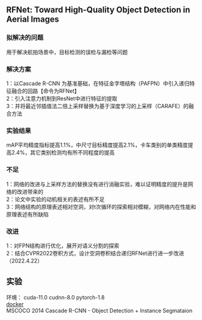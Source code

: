 

## RFNet: Toward High-Quality Object Detection in Aerial Images  
### 拟解决的问题
用于解决航拍场景中，目标检测的误检与漏检等问题  
### 解决方案
1：以Cascade R-CNN 为基准基础，在特征金字塔结构（PAFPN）中引入递归特征融合的回路【命令为RFNet】  
2：引入注意力机制到ResNet中进行特征的提取  
3：并将最近邻插值法二倍上采样替换为基于深度学习的上采样（CARAFE）的融合方法  
### 实验结果
mAP平均精度指标提高1.1%，中尺寸目标精度提高2.1%，卡车类别的单类精度提高2.4%，其它类别检测均有所不同程度的提高  
### 不足
1：网络的改进与上采样方法的替换没有进行消融实验，难以证明精度的提升是网络的改进带来的  
2：论文中实验的动机相关的表述有所不足  
3：网络结构的原理表述相对空洞，对t次循环的探索相对模糊，对网络内在性能和原理表述有所缺陷  
### 改进
1：对FPN结构进行优化，展开对语义分割的探索  
2：结合CVPR2022卷积方式，设计空洞卷积结合递归RFNet进行进一步改进  
（2022.4.22）  

## 实验
环境：
cuda-11.0  cudnn-8.0  pytorch-1.8  
[docker](www.baidu.com)  
MSCOCO 2014
Cascade R-CNN - Object Detection + Instance Segmataion
